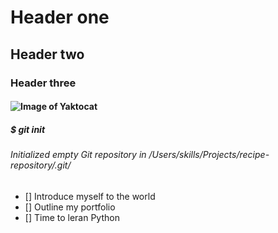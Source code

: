 # Header one
## Header two
### Header three
#### ![Image of Yaktocat](https://octodex.github.com/images/yaktocat.png)
##### $ git init
###### Initialized empty Git repository in /Users/skills/Projects/recipe-repository/.git/
- [] Introduce myself to the world
- [] Outline my portfolio
- [] Time to leran Python
